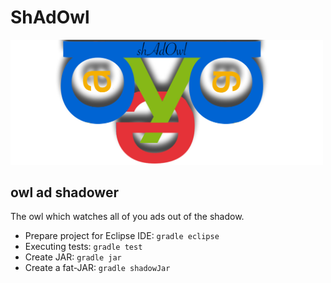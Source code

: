 # ShAdOwl

<img src="src/main/resources/webroot/static/logo.jpg?raw=true" width="500">

## owl ad shadower
The owl which watches all of you ads out of the shadow.

* Prepare project for Eclipse IDE: `gradle eclipse`
* Executing tests:                 `gradle test`
* Create JAR:                      `gradle jar`
* Create a fat-JAR:                `gradle shadowJar`
